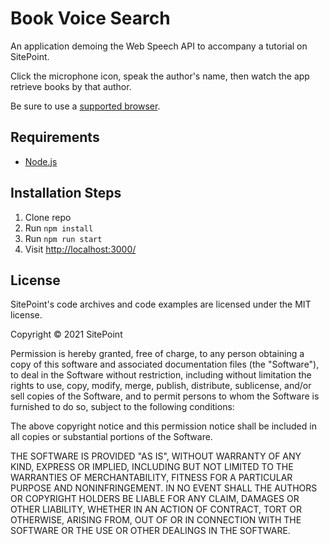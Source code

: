 # Book Voice Search

An application demoing the Web Speech API to accompany a tutorial on SitePoint.

Click the microphone icon, speak the author's name, then watch the app retrieve books by that author.

Be sure to use a [supported browser](https://caniuse.com/speech-recognition).


## Requirements

* [Node.js](http://nodejs.org/) 

## Installation Steps

1. Clone repo
2. Run `npm install`
3. Run `npm run start`
4. Visit <http://localhost:3000/>

## License

SitePoint's code archives and code examples are licensed under the MIT license.

Copyright © 2021 SitePoint

Permission is hereby granted, free of charge, to any person obtaining a copy of this software and associated documentation files (the "Software"), to deal in the Software without restriction, including without limitation the rights to use, copy, modify, merge, publish, distribute, sublicense, and/or sell copies of the Software, and to permit persons to whom the Software is furnished to do so, subject to the following conditions:

The above copyright notice and this permission notice shall be included in all copies or substantial portions of the Software.

THE SOFTWARE IS PROVIDED "AS IS", WITHOUT WARRANTY OF ANY KIND, EXPRESS OR IMPLIED, INCLUDING BUT NOT LIMITED TO THE WARRANTIES OF MERCHANTABILITY, FITNESS FOR A PARTICULAR PURPOSE AND NONINFRINGEMENT. IN NO EVENT SHALL THE AUTHORS OR COPYRIGHT HOLDERS BE LIABLE FOR ANY CLAIM, DAMAGES OR OTHER LIABILITY, WHETHER IN AN ACTION OF CONTRACT, TORT OR OTHERWISE, ARISING FROM, OUT OF OR IN CONNECTION WITH THE SOFTWARE OR THE USE OR OTHER DEALINGS IN THE SOFTWARE.
